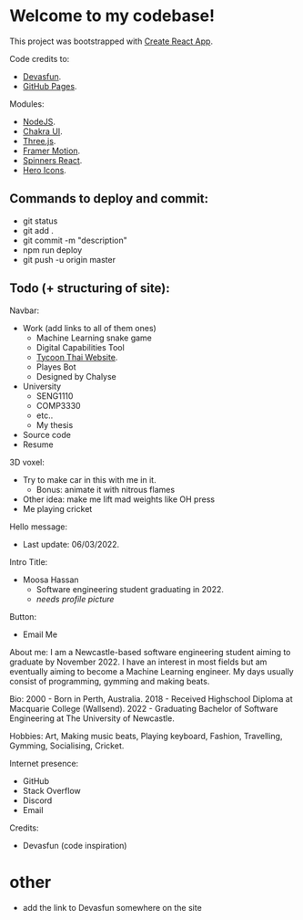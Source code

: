 # Welcome to my codebase!

This project was bootstrapped with [Create React App](https://github.com/facebook/create-react-app).

Code credits to:
* [Devasfun](https://github.com/craftzdog/craftzdog-homepage).
* [GitHub Pages](https://github.com/gitname/react-gh-pages).

Modules:
* [NodeJS](https://nodejs.org/en/).
* [Chakra UI](https://chakra-ui.com/).
* [Three.js](https://threejs.org/).
* [Framer Motion](https://www.framer.com/motion/).
* [Spinners React](https://github.com/adexin/spinners-react/).
* [Hero Icons](https://heroicons.com/).

## Commands to deploy and commit:

* git status
* git add .
* git commit -m "description"
* npm run deploy
* git push -u origin master

## Todo (+ structuring of site):

Navbar:
* Work (add links to all of them ones)
    * Machine Learning snake game
    * Digital Capabilities Tool
    * [Tycoon Thai Website](https://tycoonthai.com.au/).
    * Playes Bot
    * Designed by Chalyse
* University
    * SENG1110
    * COMP3330
    * etc..
    * My thesis
* Source code
* Resume

3D voxel:
* Try to make car in this with me in it.
    * Bonus: animate it with nitrous flames
* Other idea: make me lift mad weights like OH press
* Me playing cricket

Hello message:
* Last update: 06/03/2022.

Intro Title:
* Moosa Hassan
    * Software engineering student graduating in 2022.
    * *needs profile picture*

Button:
- Email Me

About me:
I am a Newcastle-based software engineering student aiming to graduate by November 2022. I have an interest in most fields but am eventually aiming to become a Machine Learning engineer. My days usually consist of programming, gymming and making beats.

Bio:
2000 - Born in Perth, Australia.
2018 - Received Highschool Diploma at Macquarie College (Wallsend).
2022 - Graduating Bachelor of Software Engineering at The University of Newcastle.

Hobbies:
Art, Making music beats, Playing keyboard, Fashion, Travelling, Gymming, Socialising, Cricket.

Internet presence:
* GitHub
* Stack Overflow
* Discord
* Email

Credits:
* Devasfun (code inspiration)

# other
- add the link to Devasfun somewhere on the site